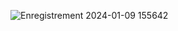 ![Enregistrement 2024-01-09 155642](https://github.com/Wizzlecode/Qt-QML-tesla-ui/assets/111881748/0ccb8887-9c12-4c36-9283-173dcfb75aec)
